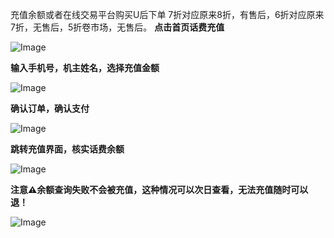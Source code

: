 充值余额或者在线交易平台购买U后下单
7折对应原来8折，有售后，6折对应原来7折，无售后，5折卷市场，无售后。
**点击首页话费充值**

![Image](https://github.com/user-attachments/assets/806a1b48-dc7e-420b-ad07-cfe1fd450dc9)

**输入手机号，机主姓名，选择充值金额**

![Image](https://github.com/user-attachments/assets/453a8fc1-8cd0-431b-8766-75dbb8f180e4)

**确认订单，确认支付**

![Image](https://github.com/user-attachments/assets/684726c0-3d33-4353-84f8-a59612836200)

**跳转充值界面，核实话费余额**

![Image](https://github.com/user-attachments/assets/68d11c73-848b-4175-9697-e04dc1ac2582)

**注意⚠️余额查询失败不会被充值，这种情况可以次日查看，无法充值随时可以退！**

![Image](https://github.com/user-attachments/assets/0843ea8a-b7ed-47a3-a9c8-aa9754ef8b73)